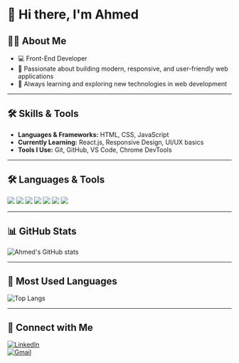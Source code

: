 # 👋 Hi there, I'm Ahmed

## 👨‍💻 About Me
- 💻 Front-End Developer  
- 🚀 Passionate about building modern, responsive, and user-friendly web applications  
- 🌱 Always learning and exploring new technologies in web development  

---

## 🛠️ Skills & Tools
- **Languages & Frameworks:** HTML, CSS, JavaScript  
- **Currently Learning:** React.js, Responsive Design, UI/UX basics  
- **Tools I Use:** Git, GitHub, VS Code, Chrome DevTools  

---
## 🛠️ Languages & Tools
<p align="left">
  <img src="https://img.shields.io/badge/HTML5-E34F26?style=flat&logo=html5&logoColor=white" />
  <img src="https://img.shields.io/badge/CSS3-1572B6?style=flat&logo=css3&logoColor=white" />
  <img src="https://img.shields.io/badge/JavaScript-F7DF1E?style=flat&logo=javascript&logoColor=black" />
  <img src="https://img.shields.io/badge/React-20232A?style=flat&logo=react&logoColor=61DAFB" />
  <img src="https://img.shields.io/badge/VS%20Code-0078d7?style=flat&logo=visual-studio-code&logoColor=white" />
  <img src="https://img.shields.io/badge/Git-F05032?style=flat&logo=git&logoColor=white" />
  <img src="https://img.shields.io/badge/GitHub-181717?style=flat&logo=github&logoColor=white" />
</p>

---

## 📊 GitHub Stats
![Ahmed's GitHub stats](https://github-readme-stats.vercel.app/api?username=Ahmed404Mo&show_icons=true&theme=radical)  

---

## 🚀 Most Used Languages
![Top Langs](https://github-readme-stats.vercel.app/api/top-langs/?username=Ahmed404Mo&layout=compact&theme=radical)

---

## 🔗 Connect with Me
[![LinkedIn](https://img.shields.io/badge/LinkedIn-blue?style=flat&logo=linkedin)](https://linkedin.com/in/username)  
[![Gmail](https://img.shields.io/badge/Gmail-red?style=flat&logo=gmail&logoColor=white)](mailto:youremail@gmail.com)  
